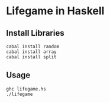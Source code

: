 # Lifegame in Haskell

## Install Libraries

```
cabal install random
cabal install array
cabal install split
```

## Usage

```
ghc lifegame.hs
./lifegame
```
